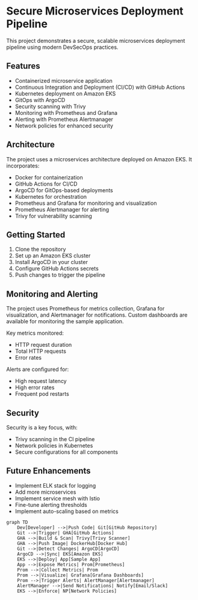 # Secure Microservices Deployment Pipeline

This project demonstrates a secure, scalable microservices deployment pipeline using modern DevSecOps practices.

## Features

- Containerized microservice application
- Continuous Integration and Deployment (CI/CD) with GitHub Actions
- Kubernetes deployment on Amazon EKS
- GitOps with ArgoCD
- Security scanning with Trivy
- Monitoring with Prometheus and Grafana
- Alerting with Prometheus Alertmanager
- Network policies for enhanced security

## Architecture

The project uses a microservices architecture deployed on Amazon EKS. It incorporates:

- Docker for containerization
- GitHub Actions for CI/CD
- ArgoCD for GitOps-based deployments
- Kubernetes for orchestration
- Prometheus and Grafana for monitoring and visualization
- Prometheus Alertmanager for alerting
- Trivy for vulnerability scanning

## Getting Started

1. Clone the repository
2. Set up an Amazon EKS cluster
3. Install ArgoCD in your cluster
4. Configure GitHub Actions secrets
5. Push changes to trigger the pipeline

## Monitoring and Alerting

The project uses Prometheus for metrics collection, Grafana for visualization, and Alertmanager for notifications. Custom dashboards are available for monitoring the sample application.

Key metrics monitored:
- HTTP request duration
- Total HTTP requests
- Error rates

Alerts are configured for:
- High request latency
- High error rates
- Frequent pod restarts

## Security

Security is a key focus, with:
- Trivy scanning in the CI pipeline
- Network policies in Kubernetes
- Secure configurations for all components

## Future Enhancements

- Implement ELK stack for logging
- Add more microservices
- Implement service mesh with Istio
- Fine-tune alerting thresholds
- Implement auto-scaling based on metrics

```mermaid
graph TD
    Dev[Developer] -->|Push Code| Git[GitHub Repository]
    Git -->|Trigger| GHA[GitHub Actions]
    GHA -->|Build & Scan| Trivy[Trivy Scanner]
    GHA -->|Push Image| DockerHub[Docker Hub]
    Git -->|Detect Changes| ArgoCD[ArgoCD]
    ArgoCD -->|Sync| EKS[Amazon EKS]
    EKS -->|Deploy| App[Sample App]
    App -->|Expose Metrics| Prom[Prometheus]
    Prom -->|Collect Metrics| Prom
    Prom -->|Visualize| Grafana[Grafana Dashboards]
    Prom -->|Trigger Alerts| AlertManager[Alertmanager]
    AlertManager -->|Send Notifications| Notify[Email/Slack]
    EKS -->|Enforce| NP[Network Policies]